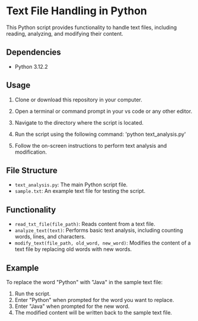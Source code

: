 # Text File Handling in Python

This Python script provides functionality to handle text files, including reading, analyzing, and modifying their content.

## Dependencies
- Python 3.12.2

## Usage
1. Clone or download this repository in your computer.
2. Open a terminal or command prompt in your vs code or any other editor.
3. Navigate to the directory where the script is located.
4. Run the script using the following command:
    'python text_analysis.py'

5. Follow the on-screen instructions to perform text analysis and modification.

## File Structure
- `text_analysis.py`: The main Python script file.
- `sample.txt`: An example text file for testing the script.

## Functionality
- `read_txt_file(file_path)`: Reads content from a text file.
- `analyze_text(text)`: Performs basic text analysis, including counting words, lines, and characters.
- `modify_text(file_path, old_word, new_word)`: Modifies the content of a text file by replacing old words with new words.

## Example
To replace the word "Python" with "Java" in the sample text file:
1. Run the script.
2. Enter "Python" when prompted for the word you want to replace.
3. Enter "Java" when prompted for the new word.
4. The modified content will be written back to the sample text file.
